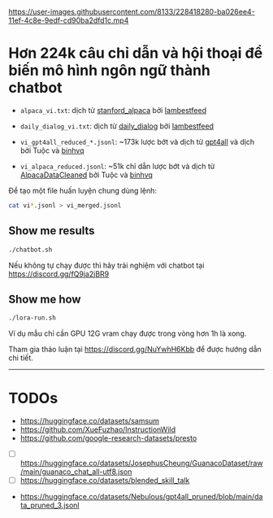 https://user-images.githubusercontent.com/8133/228418280-ba026ee4-11ef-4c8e-9edf-cd90ba2dfd1c.mp4

# Hơn 224k câu chỉ dẫn và hội thoại để biến mô hình ngôn ngữ thành chatbot

- `alpaca_vi.txt`: dịch từ [stanford_alpaca](https://github.com/tatsu-lab/stanford_alpaca) bởi [Iambestfeed](https://github.com/Iambestfeed)

- `daily_dialog_vi.txt`: dịch từ [daily_dialog](https://huggingface.co/datasets/daily_dialog) bởi [Iambestfeed](https://www.kaggle.com/datasets/iambestfeeder)

- `vi_gpt4all_reduced_*.jsonl`: ~173k lược bớt và dịch từ [gpt4all](https://github.com/nomic-ai/gpt4all) và dịch bởi Tuộc và [binhvq](https://github.com/binhvq)

- `vi_alpaca_reduced.jsonl`: ~51k chỉ dẫn lược bớt và dịch từ [AlpacaDataCleaned](https://github.com/gururise/AlpacaDataCleaned) bởi Tuộc và [binhvq](https://github.com/binhvq)

Để tạo một file huấn luyện chung dùng lệnh:
```sh
cat vi*.jsonl > vi_merged.jsonl
```


## Show me results
```sh
./chatbot.sh
```
Nếu không tự chạy được thì hãy trải nghiệm với chatbot tại https://discord.gg/fQ9ja2jBR9


## Show me how
```sh
./lora-run.sh
```
Ví dụ mẫu chỉ cần GPU 12G vram chạy được trong vòng hơn 1h là xong.

Tham gia thảo luận tại https://discord.gg/NuYwhH6Kbb để được hướng dẫn chi tiết.


- - -


# TODOs

- https://huggingface.co/datasets/samsum
- https://github.com/XueFuzhao/InstructionWild
- https://github.com/google-research-datasets/presto
- [ ] https://huggingface.co/datasets/JosephusCheung/GuanacoDataset/raw/main/guanaco_chat_all-utf8.json
- [ ] https://huggingface.co/datasets/blended_skill_talk
- https://huggingface.co/datasets/Nebulous/gpt4all_pruned/blob/main/data_pruned_3.jsonl
